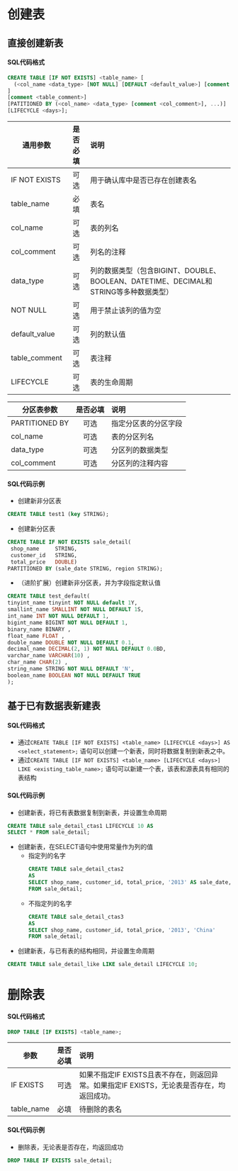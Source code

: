 # 创建表
## 直接创建新表
#### SQL代码格式
```sql
CREATE TABLE [IF NOT EXISTS] <table_name> [
  (<col_name <data_type> [NOT NULL] [DEFAULT <default_value>] [comment <col_comment>], ...)
]
[comment <table_comment>]
[PATITIONED BY (<col_name> <data_type> [comment <col_comment>], ...)]
[LIFECYCLE <days>];
```
|通用参数   |是否必填   |说明   |   
|------|:--:|:-----|
| IF NOT EXISTS  |可选   |用于确认库中是否已存在创建表名   |   
|table_name| 必填| 表名|
|col_name| 可选| 表的列名|
|col_comment| 可选| 列名的注释|
|data_type| 可选| 列的数据类型（包含BIGINT、DOUBLE、BOOLEAN、DATETIME、DECIMAL和STRING等多种数据类型）|
|NOT NULL| 可选| 用于禁止该列的值为空|
|default_value| 可选| 列的默认值|
|table_comment| 可选| 表注释|
|LIFECYCLE|可选|表的生命周期| 

|分区表参数 |是否必填 |说明|
|-----|:-----:|:------|
|PARTITIONED BY|可选|指定分区表的分区字段|
|col_name|可选|表的分区列名|
|data_type|可选|分区列的数据类型|
|col_comment|可选|分区列的注释内容|

#### SQL代码示例
* 创建新非分区表
```sql
CREATE TABLE test1 (key STRING);
```
* 创建新分区表
```sql
CREATE TABLE IF NOT EXISTS sale_detail(
 shop_name     STRING,
 customer_id   STRING,
 total_price   DOUBLE)
PARTITIONED BY (sale_date STRING, region STRING);
```
* （进阶扩展）创建新非分区表，并为字段指定默认值
```sql
CREATE TABLE test_default( 
tinyint_name tinyint NOT NULL default 1Y,
smallint_name SMALLINT NOT NULL DEFAULT 1S,
int_name INT NOT NULL DEFAULT 1,
bigint_name BIGINT NOT NULL DEFAULT 1,
binary_name BINARY ,
float_name FLOAT ,
double_name DOUBLE NOT NULL DEFAULT 0.1,
decimal_name DECIMAL(2, 1) NOT NULL DEFAULT 0.0BD,
varchar_name VARCHAR(10) ,
char_name CHAR(2) ,
string_name STRING NOT NULL DEFAULT 'N',
boolean_name BOOLEAN NOT NULL DEFAULT TRUE
);
```

## 基于已有数据表新建表
#### SQL代码格式
* 通过`CREATE TABLE [IF NOT EXISTS] <table_name> [LIFECYCLE <days>] AS <select_statement>;` 语句可以创建一个新表，同时将数据复制到新表之中。
* 通过`CREATE TABLE [IF NOT EXISTS] <table_name> [LIFECYCLE <days>] LIKE <existing_table_name>;` 语句可以新建一个表，该表和源表具有相同的表结构
#### SQL代码示例
* 创建新表，将已有表数据复制到新表，并设置生命周期
```sql
CREATE TABLE sale_detail_ctas1 LIFECYCLE 10 AS 
SELECT * FROM sale_detail;
```
* 创建新表，在SELECT语句中使用常量作为列的值
  - 指定列的名字
    ```sql
    CREATE TABLE sale_detail_ctas2
    AS
    SELECT shop_name, customer_id, total_price, '2013' AS sale_date, 'China' AS region
    FROM sale_detail;  
    ```
  - 不指定列的名字
    ```sql
    CREATE TABLE sale_detail_ctas3
    AS
    SELECT shop_name, customer_id, total_price, '2013', 'China'
    FROM sale_detail;
    ```
* 创建新表，与已有表的结构相同，并设置生命周期
```sql
CREATE TABLE sale_detail_like LIKE sale_detail LIFECYCLE 10;
```

# 删除表
#### SQL代码格式
```sql
DROP TABLE [IF EXISTS] <table_name>; 
```
|参数   |是否必填   |说明   |   
|------|:--:|:-----|
| IF EXISTS  |可选   |如果不指定IF EXISTS且表不存在，则返回异常。如果指定IF EXISTS，无论表是否存在，均返回成功。   |   
|table_name| 必填| 待删除的表名|

#### SQL代码示例
* 删除表，无论表是否存在，均返回成功
```sql
DROP TABLE IF EXISTS sale_detail; 
```




